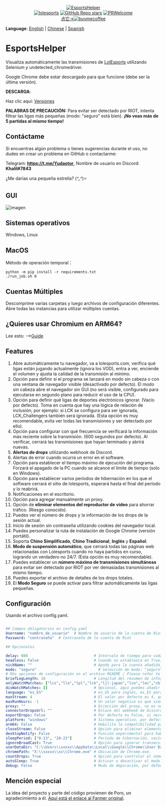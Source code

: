 <p align="center">
<a href="https://github.com/Yudaotor/EsportsHelper"><img alt="EsportsHelper" src="https://github.com/Yudaotor/EsportsHelper/assets/87225219/79896860-f119-4e69-bac7-148504d4c2ae"></a><br/>
<a href="https://lolesports.com"><img alt="lolesports" src="https://img.shields.io/badge/WebSite-lol%20esports-445fa5.svg?style=plastic"></a>
<a href="https://github.com/Yudaotor/EsportsHelper/stargazers"><img alt="GitHub Repo stars" src="https://img.shields.io/github/stars/Yudaotor/EsportsHelper"></a>
<a href="https://github.com/Yudaotor/EsportsHelper/pulls"><img alt="PRWelcome" src="https://img.shields.io/badge/PRs-welcome-brightgreen.svg?style=flat"></a><br/>
<a href="https://www.cdnjson.com/images/2023/03/13/image-merge-1678713037835.png">点它-><img alt="buymecoffee" src="https://user-images.githubusercontent.com/87225219/228188809-9d136e10-faa1-49b9-a6b7-b969dd1d8c7f.png"></a>
</p>

**Language**: [English](https://github.com/Yudaotor/EsportsHelper/blob/main/README.EN.md) | [Chinese](https://github.com/Yudaotor/EsportsHelper/blob/main/README.md) | [Spanish](https://github.com/Yudaotor/EsportsHelper/blob/main/README.ES.md)

# EsportsHelper
Visualiza automáticamente las transmisiones de [LolEsports](lolesports.com) utilizando Selenium y undetected_chromedriver.

Google Chrome debe estar descargado para que funcione (debe ser la última versión).

**DESCARGA**:

Haz clic aquí: [Versiones](https://github.com/Yudaotor/EsportsHelper/releases)

**PALABRAS DE PRECAUCIÓN:** 
Para evitar ser detectado por RIOT, intenta filtrar las ligas más pequeñas (modo: "seguro" está bien). **¡No veas más de 5 partidas al mismo tiempo!**   

## Contáctame
Si encuentras algún problema o tienes sugerencias durante el uso, no dudes en crear un problema en GitHub o contactarme:

Telegram: **https://t.me/Yudaotor**, Nombre de usuario en Discord: **Khalil#7843** 

¿Me darías una pequeña estrella? (*^_^*)⭐  

## GUI
![imagen](https://i.imgur.com/eTKmeav.png)



## Sistemas operativos  
Windows, Linux  

## MacOS
Método de operación temporal：
```shell
python -m pip install -r requirements.txt
./run_job.sh 0
```
## Cuentas Múltiples 
Descomprime varias carpetas y luego archivos de configuración diferentes. Abre todas las instancias para utilizar múltiples cuentas.

## ¿Quieres usar Chromium en ARM64?
Lee esto:  -->[Guide](https://github.com/Yudaotor/EsportsHelper/wiki/The-Way-Using-Chromium-on-ARM64)
## Features
1. Abre automáticamente tu navegador, va a lolesports.com, verifica qué ligas están jugando actualmente (ignora los VOD), entra a ver, enciende el volumen y ajusta la calidad de la transmisión al mínimo.
2. Opción para definir si el programa se lanzará en modo sin cabeza o con una ventana de navegador visible (desactivado por defecto). El modo sin cabeza abre el navegador sin GUI (no será visible, configurado para ejecutarse en segundo plano para reducir el uso de la CPU).
3. Opción para definir qué ligas de deportes electrónicos ignorar. (Vacío por defecto). Toma en cuenta que hay una lógica de relación de inclusión; por ejemplo: si LCK se configura para ser ignorada, LCK_Challengers también será ignorada. (Esta opción es muy recomendable, evita ver todas las transmisiones y ser detectado por ello).
4. Opción para configurar con qué frecuencia se verificará la información más reciente sobre la transmisión. (600 segundos por defecto). Al verificar, cerrará las transmisiones que hayan terminado y abrirá nuevas.
5. **Alertas de drops** utilizando webhook de Discord.
6. Alertas de error cuando ocurra un error en el software.
7. Opción para establecer el tiempo máximo de ejecución del programa. Forzará el apagado de la PC cuando se alcance el límite de tiempo (solo en Windows).
8. Opción para establecer varios períodos de hibernación en los que el software cerrará el sitio de lolesports, esperará hasta el final del período y lo reabrirá.
9. Notificaciones en el escritorio.
10. Opción para agregar manualmente un proxy.
11. Opción de **eliminar elementos del reproductor de video** para ahorrar tráfico. (Riesgo conocido).
12. Puedes ver el número de drops y la información de los drops de la sesión actual.
13. Inicio de sesión sin contraseña utilizando cookies del navegador local.
14. Puedes personalizar la ruta de instalación de Google Chrome (versión portátil).
15. Soporta **Chino Simplificado**, **Chino Tradicional**, **Inglés** y **Español**.
16. **Modo de suspensión automático**, que cerrará todas las páginas web relacionadas con Lolesports cuando no haya partidos en curso, logrando un verdadero no 24/7. (Esta opción es muy recomendable).
17. Puedes establecer un **número máximo de transmisiones simultáneas** para evitar ser detectado por RIOT por ver demasiadas transmisiones al mismo tiempo.
18. Puedes exportar el archivo de detalles de los drops totales.
19. El **Modo Seguro** se puede activar para filtrar automáticamente las ligas pequeñas.

    
## Configuración
Usando el archivo config.yaml.
```yaml

## Campos obligatorios en config.yaml
Username: "nombre_de_usuario"  # Nombre de usuario de la cuenta de Riot  
Password: "contraseña"  # Contraseña de la cuenta de Riot  

## Opcionales

delay: 600                              # Intervalo de tiempo para cada comprobación en segundos (600 segundos por defecto). Cada tiempo de comprobación fluctuará aleatoriamente entre 0.8 y 1.5 veces el retraso que establezcas. 
headless: False                         # Cuando se establezca en True, el programa se ejecutará en segundo plano; de lo contrario, abrirá una ventana de navegador (False por defecto).  
nickName: ""                            # Apodo para la cuenta añadida, por defecto "nombre_de_usuario".
mode: "seguro"                            # Selección de modo: "seguro" para el modo seguro, "normal" para el modo normal, por defecto es "seguro". Consulta la página de GitHub para más detalles.
# Más opciones de configuración en el archivo README / Please refer to the Readme file for more configuration options
briefLogLength: 10                      # Longitud del resumen de información del registro. Por defecto es 10.
onlyWatchMatches: ["lcs","lla","lpl","lck","ljl-japan","lco","lec","cblol-brazil","pcs","tft_esports"] 
disWatchMatches: []                     # Opcional, aquí puedes añadir las ligas que deseas ignorar. Ten en cuenta que los nombres deben estar en minúsculas.    
language: "es_ES"                       # en_US para inglés, es_ES para chino simplificado, zh_TW para chino tradicional.
maxStream: 4                            # El valor por defecto es 4, que es el número máximo de partidas que se pueden ver al mismo tiempo, más allá de ese número no se verán.
maxRunHours: -1                         # Un valor negativo es que siempre estará en ejecución, un valor positivo será en horas, por defecto es -1.
proxy: ""                               # Dirección del proxy, no es necesario para usuarios generales, por ejemplo, "127.0.0.1:7890".
connectorDropsUrl: ""                   # Enlace del webhook de Discord.
exportDrops: False                      # Por defecto es False, si necesitas o no exportar el archivo con detalles totales de caídas, solo se generará cuando el script esté abierto.
platForm: "windows"                     # Sistema operativo, por defecto es Windows. Si quieres usar el programa en Linux, cambia el valor aquí.  
arm64: False                            # Habilita la compatibilidad para utilizar Chromium en Linux ARM64, se requiere platForm: "linux" y tener el chromedriver en "/home/USERNAME/.local/share/undetected_chromedriver/chromedriver"
closeStream: False                      # Opción para eliminar elementos del reproductor de video para ahorrar tráfico. (Riesgo).
desktopNotify: False                    # Función experimental para habilitar notificaciones de escritorio.
sleepPeriod: ["8-13", "20-23"]          # Período de hibernación, vacío por defecto, se permiten varios períodos. El formato es "Hora de inicio – Hora de fin". Las pestañas se cerrarán y se volverán a abrir al final del período de hibernación.
ignoreBroadCast: True                   # Opción para ignorar transmisiones.
userDataDir: "C:\\Users\\xxxxx\\AppData\\Local\\Google\\Chrome\\User Data"  # Ruta de los archivos de cookies de Chrome. 
chromePath: "X:\\xxxxx\\xx\\Chrome.exe" # Ubicación de Chrome.exe.
countDrops: True                        # Opción para controlar el número de caídas.
autoSleep: True                         # Activar o desactivar el modo de sueño automático: dormir cuando no haya partidas en vivo, despertar cuando comiencen las partidas (True por defecto).
debug: False                            # Modo de depuración, por defecto es False.
```

## Mención especial
La idea del proyecto y parte del código provienen de Poro, un agradecimiento a él. [Aquí está el enlace al Farmer original](https://github.com/LeagueOfPoro/EsportsCapsuleFarmer).
